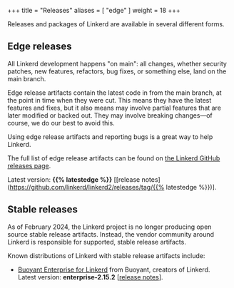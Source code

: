 +++
title = "Releases"
aliases = [ "edge" ]
weight = 18
+++

Releases and packages of Linkerd are available in several different forms.

## Edge releases

All Linkerd development happens "on main": all changes, whether security
patches, new features, refactors, bug fixes, or something else, land on the main
branch.

Edge release artifacts contain the latest code in from the main branch, at the
point in time when they were cut. This means they have the latest features and
fixes, but it also means may involve partial features that are later modified or
backed out. They may involve breaking changes—of course, we do our best to avoid
this.

Using edge release artifacts and reporting bugs is a great way to help Linkerd.

The full list of edge release artifacts can be found on
[the Linkerd GitHub releases page](https://github.com/linkerd/linkerd2/releases).

<!-- markdownlint-disable MD034 -->
Latest version: **{{% latestedge %}}** [[release
notes](https://github.com/linkerd/linkerd2/releases/tag/{{% latestedge %}})].

## Stable releases

As of February 2024, the Linkerd project is no longer producing open source
stable release artifacts. Instead, the vendor community around Linkerd is
responsible for supported, stable release artifacts.

Known distributions of Linkerd with stable release artifacts include:

* [Buoyant Enterprise for
  Linkerd](https://docs.buoyant.io/buoyant-enterprise-linkerd) from Buoyant,
  creators of Linkerd.<br/> Latest version:
  **enterprise-2.15.2** [[release
  notes](https://docs.buoyant.io/release-notes/buoyant-enterprise-linkerd/enterprise-2.15.2/)].
